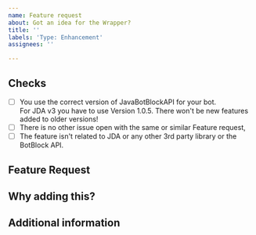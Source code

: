 ```yaml
---
name: Feature request
about: Got an idea for the Wrapper?
title: ''
labels: 'Type: Enhancement'
assignees: ''

---
```


## Checks
<!-- Please check the below options to confirm that you did those steps first!   -->
<!-- Feature requests not having these steps checked will be ignored and closed. -->

- [ ] You use the correct version of JavaBotBlockAPI for your bot.  
For JDA v3 you have to use Version 1.0.5. There won't be new features added to older versions!
- [ ] There is no other issue open with the same or similar Feature request,
- [ ] The feature isn't related to JDA or any other 3rd party library or the BotBlock API.

## Feature Request
<!-- What new feature or what improvement should be added?                 -->
<!-- If you have code snippets to share, do that through https://hasteb.in -->


## Why adding this?
<!-- Why should this be added? What are the benefits of adding this? -->


## Additional information
<!-- Add any additional pieces of information like links, screenshots, -->
<!-- targeted module(s), etc.                                          -->
